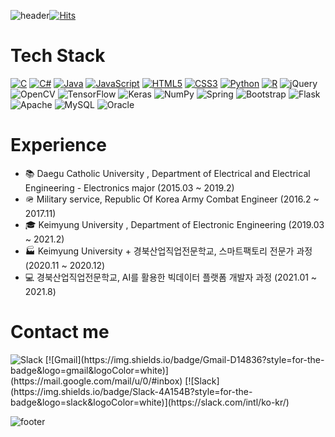 ![header](https://capsule-render.vercel.app/api?type=waving&height=200&text=Hello%20I'm%20Seungjik)[![Hits](https://hits.seeyoufarm.com/api/count/incr/badge.svg?url=https%3A%2F%2Fgithub.com%2FSeungjik-Lee%2Fhit-counter&count_bg=%23905ADB&title_bg=%23555555&icon=&icon_color=%23E7E7E7&title=visit&edge_flat=true)](https://hits.seeyoufarm.com)

# Tech Stack
[![C](https://img.shields.io/badge/c-%2300599C.svg?style=for-the-badge&logo=c&logoColor=white)](https://github.com/Seungjik-Lee/C_grammer) [![C#](https://img.shields.io/badge/c%23-%23239120.svg?style=for-the-badge&logo=c-sharp&logoColor=white)](https://github.com/Seungjik-Lee/C_Sharp_grammer) [![Java](https://img.shields.io/badge/java-%23ED8B00.svg?style=for-the-badge&logo=java&logoColor=white)](https://github.com/Seungjik-Lee/Java_grammer) [![JavaScript](https://img.shields.io/badge/javascript-%23323330.svg?style=for-the-badge&logo=javascript&logoColor=%23F7DF1E)](https://github.com/Seungjik-Lee/JavaScript_grammer) [![HTML5](https://img.shields.io/badge/html5-%23E34F26.svg?style=for-the-badge&logo=html5&logoColor=white)](https://github.com/Seungjik-Lee/HTML_grammer) [![CSS3](https://img.shields.io/badge/css3-%231572B6.svg?style=for-the-badge&logo=css3&logoColor=white)](https://github.com/Seungjik-Lee/C_grammer) [![Python](https://img.shields.io/badge/python-%2314354C.svg?style=for-the-badge&logo=python&logoColor=white)](https://github.com/Seungjik-Lee/python_study) [![R](https://img.shields.io/badge/r-%23276DC3.svg?style=for-the-badge&logo=r&logoColor=white)](https://github.com/Seungjik-Lee/R_grammer) <img alt="jQuery" src="https://img.shields.io/badge/jquery-%230769AD.svg?style=for-the-badge&logo=jquery&logoColor=white"/> <img alt="OpenCV" src="https://img.shields.io/badge/opencv-%23white.svg?style=for-the-badge&logo=opencv&logoColor=white"/> <img alt="TensorFlow" src="https://img.shields.io/badge/TensorFlow-%23FF6F00.svg?style=for-the-badge&logo=TensorFlow&logoColor=white" /> <img alt="Keras" src="https://img.shields.io/badge/Keras-%23D00000.svg?style=for-the-badge&logo=Keras&logoColor=white"/> <img alt="NumPy" src="https://img.shields.io/badge/numpy-%23013243.svg?style=for-the-badge&logo=numpy&logoColor=white" /> <img alt="Spring" src="https://img.shields.io/badge/spring-%236DB33F.svg?style=for-the-badge&logo=spring&logoColor=white"/> <img alt="Bootstrap" src="https://img.shields.io/badge/bootstrap-%23563D7C.svg?style=for-the-badge&logo=bootstrap&logoColor=white"/> <img alt="Flask" src="https://img.shields.io/badge/flask-%23000.svg?style=for-the-badge&logo=flask&logoColor=white"/> <img alt="Apache" src="https://img.shields.io/badge/apache-%23D42029.svg?style=for-the-badge&logo=apache&logoColor=white"/> <img alt="MySQL" src="https://img.shields.io/badge/mysql-%2300f.svg?style=for-the-badge&logo=mysql&logoColor=white"/> <img alt="Oracle" src ="https://img.shields.io/badge/oracle-%23F00000.svg?style=for-the-badge&logo=oracle&logoColor=white" />

# Experience
- 📚 Daegu Catholic University , Department of Electrical and Electrical Engineering - Electronics major (2015.03 ~ 2019.2)
- 🪖 Military service, Republic Of Korea Army Combat Engineer (2016.2 ~ 2017.11)
- 🎓 Keimyung University , Department of Electronic Engineering (2019.03 ~ 2021.2)
- 🏭 Keimyung University + 경북산업직업전문학교, 스마트팩토리 전문가 과정 (2020.11 ~ 2020.12)
- 💻 경북산업직업전문학교, AI를 활용한 빅데이터 플랫폼 개발자 과정 (2021.01 ~ 2021.8)

# Contact me
<img alt="Slack" src="https://img.shields.io/badge/Slack-4A154B?style=for-the-badge&logo=slack&logoColor=white" />
[![Gmail](https://img.shields.io/badge/Gmail-D14836?style=for-the-badge&logo=gmail&logoColor=white)](https://mail.google.com/mail/u/0/#inbox)
[![Slack](https://img.shields.io/badge/Slack-4A154B?style=for-the-badge&logo=slack&logoColor=white)](https://slack.com/intl/ko-kr/)

![footer](https://capsule-render.vercel.app/api?type=waving&section=footer)
